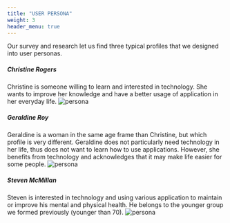 ```yaml
---
title: "USER PERSONA"
weight: 3
header_menu: true
---
```


Our survey and research let us find three typical profiles that we designed into user personas.

##### Christine Rogers

Christine is someone willing to learn and interested in technology. She wants to improve her knowledge and have a better usage of application in her everyday life. 
![persona](/images/Persona-1.png)

##### Geraldine Roy

Geraldine is a woman in the same age frame than Christine, but which profile is very different. Geraldine does not particularly need technology in her life, thus does not want to learn how to use applications. However, she benefits from technology and acknowledges that it may make life easier for some people.
![persona](/images/Persona-2.png) 

##### Steven McMillan

Steven is interested in technology and using various application to maintain or improve his mental and physical health. He belongs to the younger group we formed previously \(younger than 70\).
![persona](/images/Persona-3.png) 
